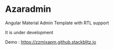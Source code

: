 # Azaradmin
 
Angular Material Admin Template with RTL support 

It is under development

Demo : https://zzmixapm.github.stackblitz.io
